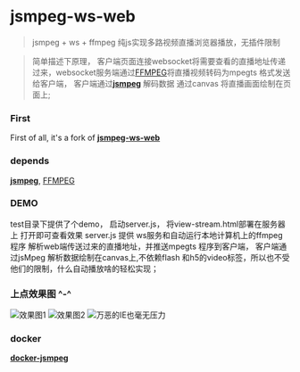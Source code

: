 # jsmpeg-ws-web
>jsmpeg + ws + ffmpeg  纯js实现多路视频直播浏览器播放，无插件限制

> 简单描述下原理， 客户端页面连接websocket将需要查看的直播地址传递过来，websocket服务端通过[FFMPEG](https://ffmpeg.org/download.html)将直播视频转码为mpegts 格式发送给客户端， 客户端通过[**jsmpeg**](https://github.com/phoboslab/jsmpeg) 解码数据 通过canvas 将直播画面绘制在页面上;

### First
First of all, it's a fork of [**jsmpeg-ws-web**](https://github.com/zhairuihao/jsmpeg-ws-web)
### depends
[**jsmpeg**](https://github.com/phoboslab/jsmpeg), [FFMPEG](https://ffmpeg.org/download.html)

### DEMO
test目录下提供了个demo， 启动server.js， 将view-stream.html部署在服务器上 打开即可查看效果
 server.js 提供 ws服务和自动运行本地计算机上的ffmpeg 程序 解析web端传送过来的直播地址，并推送mpegts 程序到客户端， 客户端通过jsMpeg 解析数据绘制在canvas上,不依赖flash 和h5的video标签，所以也不受他们的限制，什么自动播放啥的轻松实现；

### 上点效果图 ^-^
![效果图1](https://github.com/zhairuihao/jsmpeg-ws-web/blob/master/doc/jsmpeg.gif?raw=true)
![效果图2](https://github.com/zhairuihao/jsmpeg-ws-web/blob/master/doc/ffmpeg.png?raw=true)
![万恶的IE也毫无压力](https://github.com/zhairuihao/jsmpeg-ws-web/blob/master/doc/jsmpeg-ie.gif?raw=true)


### docker
[**docker-jsmpeg**](https://cloud.docker.com/u/zhairuihao/repository/docker/zhairuihao/jsmpeg)
